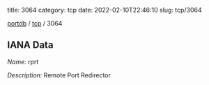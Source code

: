 title: 3064
category: tcp
date: 2022-02-10T22:46:10
slug: tcp/3064

[portdb](/) / [tcp](/category/tcp.html) / 3064


## IANA Data

_Name:_ rprt

_Description:_ Remote Port Redirector

